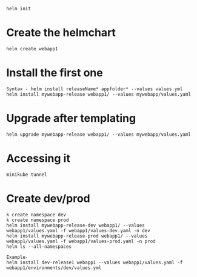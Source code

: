 ```
helm init
```
# Create the helmchart
```
helm create webapp1
```

# Install the first one
```
Syntax - helm install releaseName* appfolder* --values values.yml
helm install mywebapp-release webapp1/ --values mywebapp/values.yaml
```

# Upgrade after templating
```
helm upgrade mywebapp-release webapp1/ --values mywebapp/values.yaml
```

# Accessing it
```
minikube tunnel
```

# Create dev/prod
```
k create namespace dev
k create namespace prod
helm install mywebapp-release-dev webapp1/ --values webapp1/values.yaml -f webapp1/values-dev.yaml -n dev
helm install mywebapp-release-prod webapp1/ --values webapp1/values.yaml -f webapp1/values-prod.yaml -n prod
helm ls --all-namespaces
```

```
Example-
helm install dev-release1 webapp1 --values webapp1/values.yaml -f webapp1/environments/dev/values.yml
```